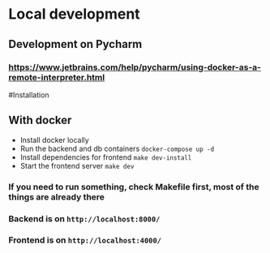 # Local development
## Development on Pycharm
### https://www.jetbrains.com/help/pycharm/using-docker-as-a-remote-interpreter.html

#Installation
## With docker
* Install docker locally
* Run the backend and db containers ```docker-compose up -d```
* Install dependencies for frontend ```make dev-install``` 
* Start the frontend server ```make dev```

### If you need to run something, check Makefile first, most of the things are already there

### Backend is on ```http://localhost:8000/```
### Frontend is on ```http://localhost:4000/```
